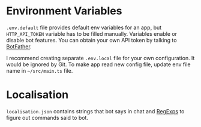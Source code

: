 # Environment Variables

`.env.default` file provides default env variables for an app, but `HTTP_API_TOKEN` variable has to be filled manually. Variables enable or disable bot features. You can obtain your own API token by talking to [BotFather](https://telegram.me/botfather).

I recommend creating separate `.env.local` file for your own configuration. It would be ignored by Git. To make app read new config file, update env file name in `~/src/main.ts` file.

# Localisation

`localisation.json` contains strings that bot says in chat and [RegExps](https://en.wikipedia.org/wiki/Regular_expression) to figure out commands said to bot. 